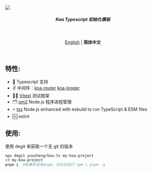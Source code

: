 ![](https://cdn.jsdelivr.net/gh/yuusheng/picgo/img/koates%20logo.png)

<h5 align='center'>Koa Typescript 初始化模板</h5>

<br />

<p align='center'>
<a href="https://github.com/yuusheng/koa-ts">English</a> | <b>简体中文</b>
</p>

<br />

## 特性:

- 💪 Typescript 支持
- ✌️ 中间件：[koa-router](https://github.com/koajs/router) [koa-logger](https://github.com/koajs/logger)
- 👂🏻 [Vitest](https://cn.vitest.dev/) 测试框架
- 🗂 [pm2](https://pm2.keymetrics.io/) Node.js 程序进程管理
- ⚡️ [tsx](https://github.com/esbuild-kit/tsx) Node.js enhanced with esbuild to run TypeScript & ESM files
- 🆒 eslint

## 使用:

使用 degit 来获取一个无 git 的版本

```bash
npx degit yuusheng/koa-ts my-koa-project
cd my-koa-project
pnpm i  #如果你没有pnpm，可以先运行 npm i pnpm -g
```
